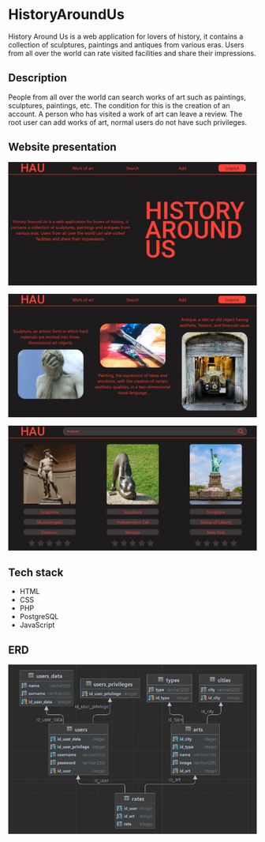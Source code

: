 # HistoryAroundUs

History Around Us is a web application for lovers of history, it contains a collection of sculptures, paintings and antiques from various eras. Users from all over the world can rate visited facilities and share their impressions.

## Description

People from all over the world can search works of art such as paintings, sculptures, paintings, etc. The condition for this is the creation of an account. A person who has visited a work of art can leave a review. The root user can add works of art, normal users do not have such privileges.

## Website presentation

![Alt text](/public/img/website2.png)

![Alt text](/public/img/website.png)

![Alt text](/public/img/website3.png)

## Tech stack

* HTML
* CSS
* PHP
* PostgreSQL
* JavaScript

## ERD

![Alt text](/public/img/erd.png)